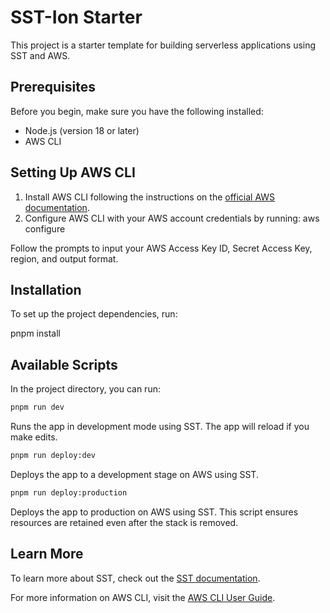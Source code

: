# SST-Ion Starter

This project is a starter template for building serverless applications using SST and AWS.

## Prerequisites

Before you begin, make sure you have the following installed:

- Node.js (version 18 or later)
- AWS CLI

## Setting Up AWS CLI

1. Install AWS CLI following the instructions on the [official AWS documentation](https://aws.amazon.com/cli/).
2. Configure AWS CLI with your AWS account credentials by running:
   aws configure

Follow the prompts to input your AWS Access Key ID, Secret Access Key, region, and output format.

## Installation

To set up the project dependencies, run:

pnpm install

## Available Scripts

In the project directory, you can run:

```sh
pnpm run dev
```

Runs the app in development mode using SST. The app will reload if you make edits.

```sh
pnpm run deploy:dev
```

Deploys the app to a development stage on AWS using SST.

```sh
pnpm run deploy:production
```

Deploys the app to production on AWS using SST. This script ensures resources are retained even after the stack is removed.

## Learn More

To learn more about SST, check out the [SST documentation](https://ion.sst.dev/).

For more information on AWS CLI, visit the [AWS CLI User Guide](https://docs.aws.amazon.com/cli/latest/userguide/cli-configure-files.html).
